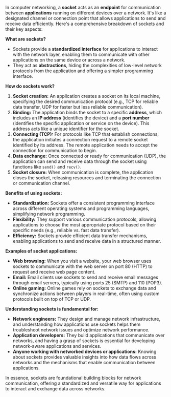 In computer networking, a **socket** acts as an **endpoint** for communication between **applications** running on different devices over a network. It's like a designated channel or connection point that allows applications to send and receive data efficiently. Here's a comprehensive breakdown of sockets and their key aspects:

**What are sockets?**

- Sockets provide a **standardized interface** for applications to interact with the network layer, enabling them to communicate with other applications on the same device or across a network.
- They act as **abstractions**, hiding the complexities of low-level network protocols from the application and offering a simpler programming interface.

**How do sockets work?**

1. **Socket creation:** An application creates a socket on its local machine, specifying the desired communication protocol (e.g., TCP for reliable data transfer, UDP for faster but less reliable communication).
2. **Binding:** The application binds the socket to a specific **address**, which includes an **IP address** (identifies the device) and a **port number** (identifies the specific application or service on the device). This address acts like a unique identifier for the socket.
3. **Connecting (TCP):** For protocols like TCP that establish connections, the application initiates a connection request to a remote socket identified by its address. The remote application needs to accept the connection for communication to begin.
4. **Data exchange:** Once connected or ready for communication (UDP), the application can send and receive data through the socket using functions like `send()` and `recv()`.
5. **Socket closure:** When communication is complete, the application closes the socket, releasing resources and terminating the connection or communication channel.

**Benefits of using sockets:**

- **Standardization:** Sockets offer a consistent programming interface across different operating systems and programming languages, simplifying network programming.
- **Flexibility:** They support various communication protocols, allowing applications to choose the most appropriate protocol based on their specific needs (e.g., reliable vs. fast data transfer).
- **Efficiency:** Sockets provide efficient data transfer mechanisms, enabling applications to send and receive data in a structured manner.

**Examples of socket applications:**

- **Web browsing:** When you visit a website, your web browser uses sockets to communicate with the web server on port 80 (HTTP) to request and receive web page content.
- **Email:** Email clients use sockets to send and receive email messages through email servers, typically using ports 25 (SMTP) and 110 (POP3).
- **Online gaming:** Online games rely on sockets to exchange data and synchronize actions between players in real-time, often using custom protocols built on top of TCP or UDP.

**Understanding sockets is fundamental for:**

- **Network engineers:** They design and manage network infrastructure, and understanding how applications use sockets helps them troubleshoot network issues and optimize network performance.
- **Application developers:** They build applications that communicate over networks, and having a grasp of sockets is essential for developing network-aware applications and services.
- **Anyone working with networked devices or applications:** Knowing about sockets provides valuable insights into how data flows across networks and the mechanisms that enable communication between applications.

In essence, sockets are foundational building blocks for network communication, offering a standardized and versatile way for applications to interact and exchange data across networks.